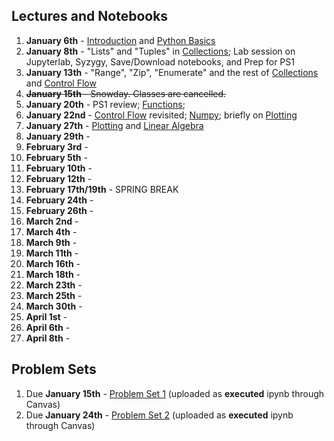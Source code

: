 
## Lectures and Notebooks
1. **January 6th** - [Introduction](https://datascience.quantecon.org/introduction/) and [Python Basics](https://datascience.quantecon.org/python_fundamentals/basics.html)
2. **January 8th** - "Lists" and "Tuples" in [Collections](https://datascience.quantecon.org/python_fundamentals/collections.html); Lab session on Jupyterlab, Syzygy, Save/Download notebooks, and Prep for PS1
3. **January 13th** - "Range", "Zip", "Enumerate" and the rest of [Collections](https://datascience.quantecon.org/python_fundamentals/collections.html) and [Control Flow](https://datascience.quantecon.org/python_fundamentals/control_flow.html)
4. ~~**January 15th** - Snowday. Classes are cancelled.~~
5. **January 20th** - PS1 review; [Functions](https://datascience.quantecon.org/python_fundamentals/functions.html);
6. **January 22nd** - [Control Flow](https://datascience.quantecon.org/python_fundamentals/control_flow.html) revisited; [Numpy](https://datascience.quantecon.org/scientific/numpy_arrays.html); briefly on [Plotting](https://datascience.quantecon.org/scientific/plotting.html)
7. **January 27th** - [Plotting](https://datascience.quantecon.org/scientific/plotting.html) and [Linear Algebra](https://datascience.quantecon.org/scientific/applied_linalg.html)
8. **January 29th** - 
9. **February 3rd** - 
10. **February 5th** - 
11. **February 10th** - 
12. **February 12th** - 
13. **February 17th/19th** - SPRING BREAK
14. **February 24th** - 
15. **February 26th** - 
16. **March 2nd** - 
17. **March 4th** - 
18. **March 9th** - 
19. **March 11th** - 
20. **March 16th** - 
21. **March 18th** - 
22. **March 23th** - 
23. **March 25th** - 
24. **March 30th** - 
25. **April 1st** - 
26. **April 6th** - 
27. **April 8th** - 

## Problem Sets
1. Due **January 15th** - [Problem Set 1](https://datascience.quantecon.org/problem_sets/problem_set_1.html) (uploaded as **executed** ipynb through Canvas)
2. Due **January 24th** - [Problem Set 2](https://datascience.quantecon.org/problem_sets/problem_set_2.html) (uploaded as **executed** ipynb through Canvas)

<!--
OLD SCHEDULE

1. **January 3rd** - Intro and pyfun/Basics
2. **January 8th** - pyfun/Collections and start pyfun/Control Flow
3. **January 10th** - Finish Pyfun/Control Flow and start Pyfun/Functions
4. **January 15th** - Scientific/Numpy and Scientific/Plotting
5. **January 17th** - Scientific/LinAlg and Scientific/Randomness
6. **January 22nd** - Review PS2 and Scientific/Optimization
7. **January 24th** - Finish Scientific/Optimization and Introduce Pandas
8. **January 29th** - Pandas: Intro and start Basics
9. **January 31st** - Review of PS3, Pandas: Basics
10. **February 5th** - Pandas: Index and intro to Storage Formats and Data Cleaning
11. **February 7th** - Review PS4, Pandas: Reshaping
12. ~~**February 12th**~~ - snow day 
13. **February 14th** - Pandas: Group-by, merging
14. **February 26th** - Pandas/matplolib visualization (Paul takes over)
15. **February 28th** - Begin applications/visualization_rules
16. **March 5th** - Finish applications/visualization_rules, begin applications/regression 
17. **March 7th** - Intro to regression methods, lasso: applications/regression
18. **March 12th** - Regression forests, neural networks: applications/regression
19. **March 14th** - More visualization and introduction to classification: applications/recidivism
20. **March 19th** - applications/recidivism continued
21. **March 21st** - More classification: applications/classification
22. **March 26th** - Machine learning in economics-estimating nuisance functions: applications/ml_in_economics
23. **March 28th** - Machine learning in economics-heterogeneity: applications/ml_in_economics
24. **April 2nd** -  Mapping: applications/mapping
25. **April 4th** -  Working with text: applications/avalanche

## Problem Sets
1. **January 11th** - Problem Set 1 (uploaded as **executed** ipynb through Canvas)
2. **January 17th (class-time)** - Problem Set 2
3. **January 24th (class-time)** - Problem Set 3
4. **February 1st** - Problem Set 4
5. **February 8th** - Problem Set 5
6. **February 28th** - Problem Set 6
7. Probelm Set 7
8. Problem Set 8
-->

